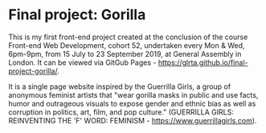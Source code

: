 # Final project: Gorilla

This is my first front-end project created at the conclusion of the course Front-end Web Development, cohort 52, undertaken every Mon & Wed, 6pm-9pm, from 15 July to 23 September 2019, at General Assembly in London. It can be viewed via GitGub Pages - https://glrta.github.io/final-project-gorilla/. 

It is a single page website inspired by the Guerrilla Girls, a group of anonymous feminist artists that "wear gorilla masks in public and use facts, humor and outrageous visuals to expose gender and ethnic bias as well as corruption in politics, art, film, and pop culture." (GUERRILLA GIRLS: REINVENTING THE 'F' WORD: FEMINISM - https://www.guerrillagirls.com).






